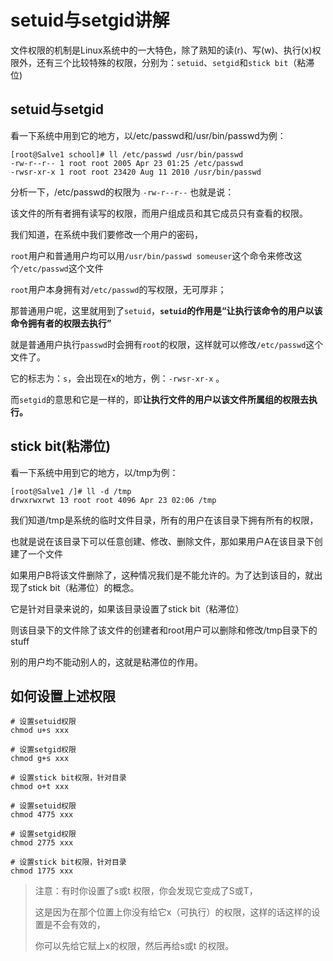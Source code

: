 # setuid与setgid讲解

文件权限的机制是Linux系统中的一大特色，除了熟知的读(r)、写(w)、执行(x)权限外，还有三个比较特殊的权限，分别为：`setuid`、`setgid`和`stick bit`（粘滞位)



## setuid与setgid

看一下系统中用到它的地方，以/etc/passwd和/usr/bin/passwd为例：

```shell
[root@Salve1 school]# ll /etc/passwd /usr/bin/passwd 
-rw-r--r-- 1 root root 2005 Apr 23 01:25 /etc/passwd 
-rwsr-xr-x 1 root root 23420 Aug 11 2010 /usr/bin/passwd 
```

分析一下，/etc/passwd的权限为 `-rw-r--r--` 也就是说：

该文件的所有者拥有读写的权限，而用户组成员和其它成员只有查看的权限。

我们知道，在系统中我们要修改一个用户的密码，

`root`用户和普通用户均可以用`/usr/bin/passwd someuser`这个命令来修改这个`/etc/passwd`这个文件

`root`用户本身拥有对`/etc/passwd`的写权限，无可厚非；

那普通用户呢，这里就用到了`setuid`，**`setuid`的作用是“让执行该命令的用户以该命令拥有者的权限去执行”**

就是普通用户执行`passwd`时会拥有`root`的权限，这样就可以修改`/etc/passwd`这个文件了。

它的标志为：`s`，会出现在x的地方，例：`-rwsr-xr-x` 。

而`setgid`的意思和它是一样的，即**让执行文件的用户以该文件所属组的权限去执行。**



## stick bit(粘滞位)

看一下系统中用到它的地方，以/tmp为例：

```shell
[root@Salve1 /]# ll -d /tmp 
drwxrwxrwt 13 root root 4096 Apr 23 02:06 /tmp 
```

我们知道/tmp是系统的临时文件目录，所有的用户在该目录下拥有所有的权限，

也就是说在该目录下可以任意创建、修改、删除文件，那如果用户A在该目录下创建了一个文件

如果用户B将该文件删除了，这种情况我们是不能允许的。为了达到该目的，就出现了stick bit（粘滞位）的概念。

它是针对目录来说的，如果该目录设置了stick bit（粘滞位）

则该目录下的文件除了该文件的创建者和root用户可以删除和修改/tmp目录下的stuff

别的用户均不能动别人的，这就是粘滞位的作用。



## 如何设置上述权限

```shell
# 设置setuid权限 
chmod u+s xxx

# 设置setgid权限 
chmod g+s xxx

# 设置stick bit权限，针对目录
chmod o+t xxx

# 设置setuid权限
chmod 4775 xxx

# 设置setgid权限
chmod 2775 xxx

# 设置stick bit权限，针对目录
chmod 1775 xxx
```

> 注意：有时你设置了s或t 权限，你会发现它变成了S或T，
>
> 这是因为在那个位置上你没有给它x（可执行）的权限，这样的话这样的设置是不会有效的，
>
> 你可以先给它赋上x的权限，然后再给s或t 的权限。